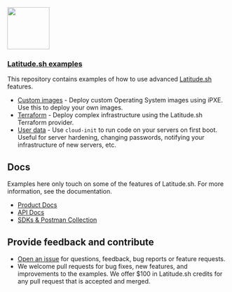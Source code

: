  <a href="https://www.latitude.sh">
    <img src="https://imagedelivery.net/Osr9NTVkzxD8aeU9bhUsSw/9cc56f1f-33ad-43a8-aa81-84a57e601f00/public" height="96">
    <h3>Latitude.sh examples</h3>
  </a>

This repository contains examples of how to use advanced [Latitude.sh](https://www.latitude.sh) features.

- [Custom images](https://docs.latitude.sh/docs/custom-image-ipxe) - Deploy custom Operating System images using iPXE. Use this to deploy your own images.
- [Terraform](https://docs.latitude.sh/docs/terraform) - Deploy complex infrastructure using the Latitude.sh Terraform provider.
- [User data](https://docs.latitude.sh/docs/server-user-data) - Use `cloud-init` to run code on your servers on first boot. Useful for server hardening, changing passwords, notifying your infrastructure of new servers, etc.

## Docs

Examples here only touch on some of the features of Latitude.sh. For more information, see the documentation.

* [Product Docs](https://docs.latitude.sh/docs)
* [API Docs](https://docs.latitude.sh/reference)
* [SDKs & Postman Collection](https://docs.latitude.sh/reference/client-libraries)

## Provide feedback and contribute

* [Open an issue](https://github.com/latitudesh/examples/issues) for questions, feedback, bug reports or feature requests.
* We welcome pull requests for bug fixes, new features, and improvements to the examples. We offer $100 in Latitude.sh credits for any pull request that is accepted and merged.